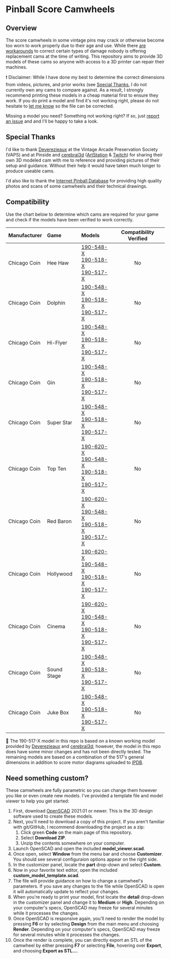 # Pinball Score Camwheels

## Overview

The score camwheels in some vintage pins may crack or otherwise become too worn to work properly due to their age and use. While there [are workarounds][pinrepair motor] to correct certain types of damage nobody is offering replacement cams at the time of writing. This repository aims to provide 3D models of these cams so anyone with access to a 3D printer can repair their machines.

:exclamation: Disclaimer: While I have done my best to determine the correct dimensions from videos, pictures, and prior works (see [Special Thanks](#special-thanks), I do not currently own any cams to compare against. As a result, I strongly recommend printing these models in a cheap material first to ensure they work. If you do print a model and find it's not working right, please do not hesitate to [let me know][report an issue] so the file can be corrected.

Missing a model you need? Something not working right? If so, just [report an issue] and and I'll be happy to take a look.

## Special Thanks

I'd like to thank [Deverezieaux] at the Vintage Arcade Preservation Society (VAPS) and at Pinside and [cerebral3d] ([ArtStation][cerebral3d artstation] & [Twitch][cerebral3d twitch]) for sharing their own 3D modeled cam with me to reference and providing pictures of their setup and guidance. Without their help it would have taken much longer to produce useable cams.

I'd also like to thank the [Internet Pinball Database][ipdb] for providing high quality photos and scans of some camwheels and their technical drawings.

## Compatibility

Use the chart below to determine which cams are required for your game and check if the models have been verified to work correctly.

| Manufacturer | Game        | Models                                                      | Compatibility Verified |
|:-------------|:------------|:------------------------------------------------------------|:----------------------:|
| Chicago Coin | Hee Haw     | [190-548-X]<br/>[190-518-X]<br/>[190-517-X]                 | No                     |
| Chicago Coin | Dolphin     | [190-548-X]<br/>[190-518-X]<br/>[190-517-X]                 | No                     |
| Chicago Coin | Hi-Flyer    | [190-548-X]<br/>[190-518-X]<br/>[190-517-X]                 | No                     |
| Chicago Coin | Gin         | [190-548-X]<br/>[190-518-X]<br/>[190-517-X]                 | No                     |
| Chicago Coin | Super Star  | [190-548-X]<br/>[190-518-X]<br/>[190-517-X]                 | No                     |
| Chicago Coin | Top Ten     | [190-620-X]<br/>[190-548-X]<br/>[190-518-X]<br/>[190-517-X] | No                     |
| Chicago Coin | Red Baron   | [190-620-X]<br/>[190-548-X]<br/>[190-518-X]<br/>[190-517-X] | No                     |
| Chicago Coin | Hollywood   | [190-620-X]<br/>[190-548-X]<br/>[190-518-X]<br/>[190-517-X] | No                     |
| Chicago Coin | Cinema      | [190-620-X]<br/>[190-548-X]<br/>[190-518-X]<br/>[190-517-X] | No                     |
| Chicago Coin | Sound Stage | [190-548-X]<br/>[190-518-X]<br/>[190-517-X]                 | No                     |
| Chicago Coin | Juke Box    | [190-548-X]<br/>[190-518-X]<br/>[190-517-X]                 | No                     |

:memo: The 190-517-X model in this repo is based on a known working model provided by [Deverezieaux] and [cerebral3d]; however, the model in this repo does have some minor changes and has not been directly tested. The remaining models are based on a combination of the 517's general dimensions in addition to score motor diagrams uploaded to [IPDB].

## Need something custom?

These camwheels are fully parametric so you can change them however you like or even create new models. I've provided a template file and model viewer to help you get started:
1. First, download [OpenSCAD] 2021.01 or newer. This is the 3D design software used to create these models.
1. Next, you'll need to download a copy of this project. If you aren't familiar with git/GitHub, I recommend downloading the project as a zip:
   1. Click green **Code** on the main page of this repository.
   1. Select **Download ZIP**.
   1. Unzip the contents somewhere on your computer.
1. Launch OpenSCAD and open the included **model_viewer.scad**.
1. Once open, select **Window** from the menu bar and choose **Customizer**. You should see several configuraion options appear on the right side.
1. In the customizer panel, locate the **part** drop-down and select **Custom**.
1. Now in your favorite text editor, open the included **custom_model_template.scad**.
1. The file will provide guidance on how to change a camwheel's parameters. If you save any changes to the file while OpenSCAD is open it will automatically update to reflect your changes.
1. When you're ready to print your model, first locate the **detail** drop-down in the customizer panel and change it to **Medium** or **High**. Depending on your computer's specs, OpenSCAD may freeze for several minutes while it processes the changes.
1. Once OpenSCAD is responsive again, you'll need to render the model by pressing **F6** or by selecting **Design** from the main menu and choosing **Render**. Depending on your computer's specs, OpenSCAD may freeze for several minutes while it processes the changes.
1. Once the render is complete, you can directly export an STL of the camwheel by either pressing **F7** or selecting **File**, hovering over **Export**, and choosing **Export as STL...**.

[deverezieaux]: https://pinside.com/pinball/community/pinsiders/deverezieaux
[cerebral3d]: mailto:cerebral3d@gmail.com
[cerebral3d artstation]: https://www.artstation.com/pat_kesterson
[cerebral3d twitch]: https://www.twitch.tv/cerebral3d
[report an issue]: https://github.com/charlesetd/pinball-score-camwheels/issues/new/choose
[pinrepair motor]: http://www.pinrepair.com/em/index3.htm#motor
[ipdb]: https://www.ipdb.org/search.pl
[openscad]: https://openscad.org/downloads.html
[190-620-X]: https://github.com/charlesetd/pinball-score-camwheels/blob/main/chicago_coin_190_620_X.scad
[190-548-X]: https://github.com/charlesetd/pinball-score-camwheels/blob/main/chicago_coin_190_548_X.scad
[190-518-X]: https://github.com/charlesetd/pinball-score-camwheels/blob/main/chicago_coin_190_518_X.scad
[190-517-X]: https://github.com/charlesetd/pinball-score-camwheels/blob/main/chicago_coin_190_517_X.scad
